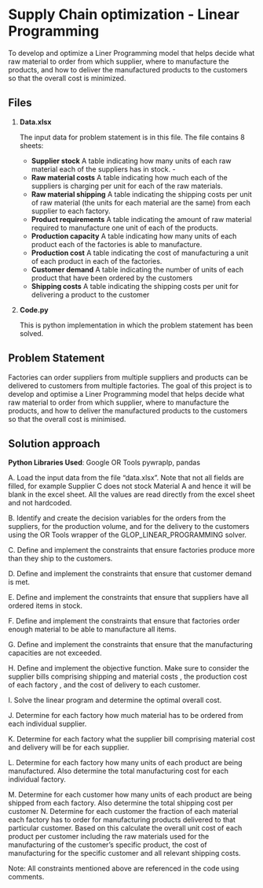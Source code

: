 # Supply Chain optimization - Linear Programming



To develop and optimize a Liner Programming model that helps decide what raw material to order from which supplier, where to manufacture the products, and how to deliver the manufactured products to the customers so that the overall cost is minimized.

## Files

1. **Data.xlsx**

	The input data for problem statement is in this file. The file contains 8 sheets:
	- **Supplier stock** 
	A table indicating how many units of each raw material each of the suppliers has in stock. - 
	- **Raw material costs** 
	A table indicating how much each of the suppliers is charging per unit for each of the raw materials. 
	- **Raw material shipping** 
	A table indicating the shipping costs per unit of raw material (the units for each material are the same) from each supplier to each factory.
	- **Product requirements**
	 A table indicating the amount of raw material required to manufacture one unit of each of the products. 
	 - **Production capacity** 
	 A table indicating how many units of each product each of the factories is able to manufacture. 
	 - **Production cost** 
	 A table indicating the cost of manufacturing a unit of each product in each of the factories. 
	 - **Customer demand** 
A table indicating the number of units of each product that have been ordered by the customers 
	- **Shipping costs** 
	A table indicating the shipping costs per unit for delivering a product to the customer

2. **Code.py**
	
	This is python implementation in which the problem statement has been solved. 
	
	
## Problem Statement

 Factories can order suppliers from multiple suppliers and products can be delivered to customers from multiple factories. The goal of this project is to develop and optimise a Liner Programming model that helps decide what raw material to order from which supplier, where to manufacture the products, and how to deliver the manufactured products to the customers so that the overall cost is minimised. 

## Solution approach

**Python Libraries Used**: Google OR Tools pywraplp, pandas

A. Load the input data from the file “data.xlsx”. Note that not all fields are filled, for example Supplier C does not stock Material A and hence it will be blank in the excel sheet. All the values are read directly from the excel sheet and not hardcoded. 

B. Identify and create the decision variables for the orders from the suppliers, for the production volume, and for the delivery to the customers using the OR Tools wrapper of the GLOP_LINEAR_PROGRAMMING solver. 

C. Define and implement the constraints that ensure factories produce more than they ship to the customers. 

D. Define and implement the constraints that ensure that customer demand is met. 

E. Define and implement the constraints that ensure that suppliers have all ordered items in stock. 

F. Define and implement the constraints that ensure that factories order enough material to be able to manufacture all items.

 G. Define and implement the constraints that ensure that the manufacturing capacities are not exceeded.
 
  H. Define and implement the objective function. Make sure to consider the supplier bills comprising shipping and material costs , the production cost of each factory , and the cost of delivery to each customer.

 I. Solve the linear program and determine the optimal overall cost.

 J. Determine for each factory how much material has to be ordered from each individual supplier.
 
 K. Determine for each factory what the supplier bill comprising material cost and delivery will be for each supplier.
 
 L. Determine for each factory how many units of each product are being manufactured. Also determine the total manufacturing cost for each individual factory.

 M. Determine for each customer how many units of each product are being shipped from each factory. Also determine the total shipping cost per customer N. Determine for each customer the fraction of each material each factory has to order for manufacturing products delivered to that particular customer. Based on this calculate the overall unit cost of each product per customer including the raw materials used for the manufacturing of the customer’s specific product, the cost of manufacturing for the specific customer and all relevant shipping costs.
 
Note: All constraints mentioned above are referenced in the code using comments. 

